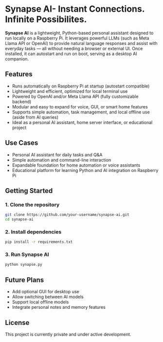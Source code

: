 # Synapse AI- Instant Connections. Infinite Possibilites.

**Synapse AI** is a lightweight, Python-based personal assistant designed to run locally on a Raspberry Pi. It leverages powerful LLMs (such as Meta Llama API or OpenAI) to provide natural language responses and assist with everyday tasks — all without needing a browser or external UI. Once installed, it can autostart and run on boot, serving as a desktop AI companion.

## Features

* Runs automatically on Raspberry Pi at startup (autostart compatible)
* Lightweight and efficient, optimized for local terminal use
* Powered by OpenAI and/or Meta Llama API (fully customizable backend)
* Modular and easy to expand for voice, GUI, or smart home features
* Supports simple automation, task management, and local offline use (aside from AI queries)
* Ideal as a personal AI assistant, home server interface, or educational project

## Use Cases

* Personal AI assistant for daily tasks and Q\&A
* Simple automation and command-line interaction
* Expandable foundation for home automation or voice assistants
* Educational platform for learning Python and AI integration on Raspberry Pi

## Getting Started

### 1. Clone the repository

```bash
git clone https://github.com/your-username/synapse-ai.git
cd synapse-ai
```

### 2. Install dependencies

```bash
pip install -r requirements.txt
```

### 3. Run Synapse AI

```bash
python synapse.py
```

## Future Plans

* Add optional GUI for desktop use
* Allow switching between AI models
* Support local offline models
* Integrate personal notes and memory features

## License

This project is currently private and under active development.

